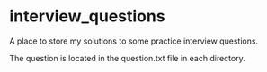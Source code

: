 # interview_questions


A place to store my solutions to some practice interview questions.

The question is located in the question.txt file in each directory.

